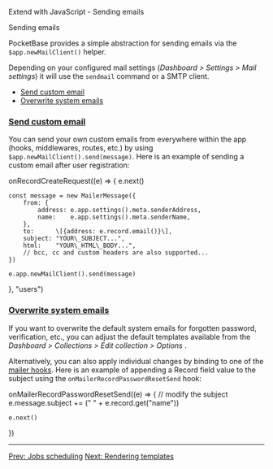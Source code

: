 Extend with JavaScript - Sending emails

Sending emails

PocketBase provides a simple abstraction for sending emails via the `$app.newMailClient()` helper.

Depending on your configured mail settings (_Dashboard > Settings > Mail settings_) it will use the `sendmail` command or a SMTP client.

*   [Send custom email](#send-custom-email)
*   [Overwrite system emails](#overwrite-system-emails)

### [Send custom email](#send-custom-email)

You can send your own custom emails from everywhere within the app (hooks, middlewares, routes, etc.) by using `$app.newMailClient().send(message)`. Here is an example of sending a custom email after user registration:

onRecordCreateRequest((e) => {
    e.next()

    const message = new MailerMessage({
        from: {
            address: e.app.settings().meta.senderAddress,
            name:    e.app.settings().meta.senderName,
        },
        to:      \[{address: e.record.email()}\],
        subject: "YOUR\_SUBJECT...",
        html:    "YOUR\_HTML\_BODY...",
        // bcc, cc and custom headers are also supported...
    })

    e.app.newMailClient().send(message)
}, "users")

### [Overwrite system emails](#overwrite-system-emails)

If you want to overwrite the default system emails for forgotten password, verification, etc., you can adjust the default templates available from the _Dashboard > Collections > Edit collection > Options_ .

Alternatively, you can also apply individual changes by binding to one of the [mailer hooks](/docs/js-event-hooks/#mailer-hooks). Here is an example of appending a Record field value to the subject using the `onMailerRecordPasswordResetSend` hook:

onMailerRecordPasswordResetSend((e) => {
    // modify the subject
    e.message.subject += (" " + e.record.get("name"))

    e.next()
})

* * *

[Prev: Jobs scheduling](/docs/js-jobs-scheduling) [Next: Rendering templates](/docs/js-rendering-templates)
